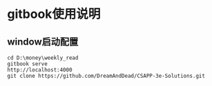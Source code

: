 # gitbook使用说明
## window启动配置
~~~shell
cd D:\money\weekly_read
gitbook serve
http://localhost:4000
git clone https://github.com/DreamAndDead/CSAPP-3e-Solutions.git
~~~